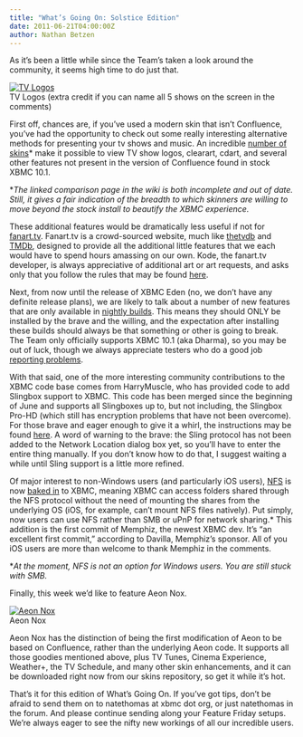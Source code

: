 ```yaml
---
title: "What’s Going On: Solstice Edition"
date: 2011-06-21T04:00:00Z
author: Nathan Betzen
---
```


As it’s been a little while since the Team’s taken a look around the community, it seems high time to do just that.

[![TV Logos](/sites/default/files/uploads/screenshot006-300x181.webp "TV Logos")](/sites/default/files/uploads/screenshot006.webp)  
 TV Logos (extra credit if you can name all 5 shows on the screen in the comments)

First off, chances are, if you’ve used a modern skin that isn’t Confluence, you’ve had the opportunity to check out some really interesting alternative methods for presenting your tv shows and music. An incredible [number of skins](https://kodi.wiki/view/Comparison_of_skin_features "Skin Comparison Chart")\* make it possible to view TV show logos, clearart, cdart, and several other features not present in the version of Confluence found in stock XBMC 10.1.

\*_The linked comparison page in the wiki is both incomplete and out of date. Still, it gives a fair indication of the breadth to which skinners are willing to move beyond the stock install to beautify the XBMC experience._

These additional features would be dramatically less useful if not for [fanart.tv](https://fanart.tv/ "fanart.tv"). Fanart.tv is a crowd-sourced website, much like [thetvdb](https://www.thetvdb.com/ "thetvdb.com") and [TMDb](https://www.themoviedb.org/ "The Movie Database"), designed to provide all the additional little features that we each would have to spend hours amassing on our own. Kode, the fanart.tv developer, is always appreciative of additional art or art requests, and asks only that you follow the rules that may be found [here](https://forum.kodi.tv/showthread.php?tid=87577 "Fanart.TV rules").

Next, from now until the release of XBMC Eden (no, we don’t have any definite release plans), we are likely to talk about a number of new features that are only available in [nightly builds](http://mirrors.xbmc.org/nightlies/ "Download Nightly Builds"). This means they should ONLY be installed by the brave and the willing, and the expectation after installing these builds should always be that something or other is going to break. The Team only officially supports XBMC 10.1 (aka Dharma), so you may be out of luck, though we always appreciate testers who do a good job [reporting problems](https://forum.kodi.tv/showthread.php?tid=34655 "How to report a problem in a useful way").

With that said, one of the more interesting community contributions to the XBMC code base comes from HarryMuscle, who has provided code to add Slingbox support to XBMC. This code has been merged since the beginning of June and supports all Slingboxes up to, but not including, the Slingbox Pro-HD (which still has encryption problems that have not been overcome). For those brave and eager enough to give it a whirl, the instructions may be found [here](https://kodi.wiki/view/Slingbox_Client "Slingbox Install Instructions"). A word of warning to the brave: the Sling protocol has not been added to the Network Location dialog box yet, so you’ll have to enter the entire thing manually. If you don’t know how to do that, I suggest waiting a while until Sling support is a little more refined.

Of major interest to non-Windows users (and particularly iOS users), [NFS](<https://en.wikipedia.org/wiki/Network_File_System_(protocol)> "Network File System protocol") is now [baked in](https://github.com/xbmc/xbmc/pull/192 "NFS support in XBMC") to XBMC, meaning XBMC can access folders shared through the NFS protocol without the need of mounting the shares from the underlying OS (iOS, for example, can’t mount NFS files natively). Put simply, now users can use NFS rather than SMB or uPnP for network sharing.\* This addition is the first commit of Memphiz, the newest XBMC dev. It’s “an excellent first commit,” according to Davilla, Memphiz’s sponsor. All of you iOS users are more than welcome to thank Memphiz in the comments.

\*_At the moment, NFS is not an option for Windows users. You are still stuck with SMB._

Finally, this week we’d like to feature Aeon Nox.

[![Aeon Nox](/sites/default/files/uploads/screenshot007-300x181.webp "Aeon Nox")](/sites/default/files/uploads/screenshot007.webp)  
 Aeon Nox

Aeon Nox has the distinction of being the first modification of Aeon to be based on Confluence, rather than the underlying Aeon code. It supports all those goodies mentioned above, plus TV Tunes, Cinema Experience, Weather+, the TV Schedule, and many other skin enhancements, and it can be downloaded right now from our skins repository, so get it while it’s hot.

That’s it for this edition of What’s Going On. If you’ve got tips, don’t be afraid to send them on to natethomas at xbmc dot org, or just natethomas in the forum. And please continue sending along your Feature Friday setups. We’re always eager to see the nifty new workings of all our incredible users.
